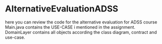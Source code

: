# AlternativeEvaluationADSS
here you can review the code for the alternative evaluation for ADSS course\
Main.java contains the USE-CASE i mentioned in the assignment.\
DomainLayer contains all objects according the class diagram, contract and use-case.
